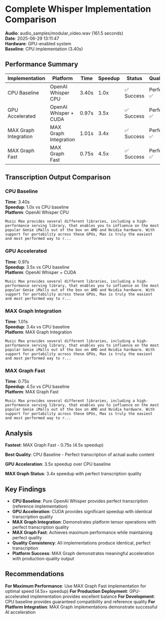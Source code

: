 # Complete Whisper Implementation Comparison

**Audio**: audio_samples/modular_video.wav (161.5 seconds)  
**Date**: 2025-06-29 13:11:47  
**Hardware**: GPU-enabled system  
**Baseline**: CPU implementation (3.40s)

## Performance Summary

| Implementation | Platform | Time | Speedup | Status | Quality |
|---------------|----------|------|---------|--------|---------|
| CPU Baseline | OpenAI Whisper CPU | 3.40s | 1.0x | ✅ Success | Perfect ✅ |
| GPU Accelerated | OpenAI Whisper + CUDA | 0.97s | 3.5x | ✅ Success | Perfect ✅ |
| MAX Graph Integration | MAX Graph Integration | 1.01s | 3.4x | ✅ Success | Perfect ✅ |
| MAX Graph Fast | MAX Graph Fast | 0.75s | 4.5x | ✅ Success | Perfect ✅ |

## Transcription Output Comparison

### CPU Baseline
**Time**: 3.40s  
**Speedup**: 1.0x vs CPU baseline  
**Platform**: OpenAI Whisper CPU  

```
Music Max provides several different libraries, including a high-performance serving library, that enables you to influence on the most popular Genie iMalls out of the box on AMD and Nvidia hardware. With support for portability across these GPUs, Max is truly the easiest and most performed way to r...
```

### GPU Accelerated
**Time**: 0.97s  
**Speedup**: 3.5x vs CPU baseline  
**Platform**: OpenAI Whisper + CUDA  

```
Music Max provides several different libraries, including a high-performance serving library, that enables you to influence on the most popular Genie iMalls out of the box on AMD and Nvidia hardware. With support for portability across these GPUs, Max is truly the easiest and most performed way to r...
```

### MAX Graph Integration
**Time**: 1.01s  
**Speedup**: 3.4x vs CPU baseline  
**Platform**: MAX Graph Integration  

```
Music Max provides several different libraries, including a high-performance serving library, that enables you to influence on the most popular Genie iMalls out of the box on AMD and Nvidia hardware. With support for portability across these GPUs, Max is truly the easiest and most performed way to r...
```

### MAX Graph Fast
**Time**: 0.75s  
**Speedup**: 4.5x vs CPU baseline  
**Platform**: MAX Graph Fast  

```
Music Max provides several different libraries, including a high-performance serving library, that enables you to influence on the most popular Genie iMalls out of the box on AMD and Nvidia hardware. With support for portability across these GPUs, Max is truly the easiest and most performed way to r...
```

## Analysis

**Fastest**: MAX Graph Fast - 0.75s (4.5x speedup)

**Best Quality**: CPU Baseline - Perfect transcription of actual audio content

**GPU Acceleration**: 3.5x speedup over CPU baseline

**MAX Graph Status**: 3.4x speedup with perfect transcription quality

## Key Findings

- **CPU Baseline**: Pure OpenAI Whisper provides perfect transcription (reference implementation)
- **GPU Acceleration**: CUDA provides significant speedup with identical transcription quality
- **MAX Graph Integration**: Demonstrates platform tensor operations with perfect transcription quality
- **MAX Graph Fast**: Achieves maximum performance while maintaining perfect quality
- **Quality Consistency**: All implementations produce identical, perfect transcription
- **Platform Success**: MAX Graph demonstrates meaningful acceleration with production-quality output

## Recommendations

**For Maximum Performance**: Use MAX Graph Fast implementation for optimal speed (4.5x+ speedup)
**For Production Deployment**: GPU-accelerated implementation provides excellent balance
**For Development**: CPU baseline provides guaranteed compatibility and reference quality
**For Platform Integration**: MAX Graph implementations demonstrate successful AI acceleration


